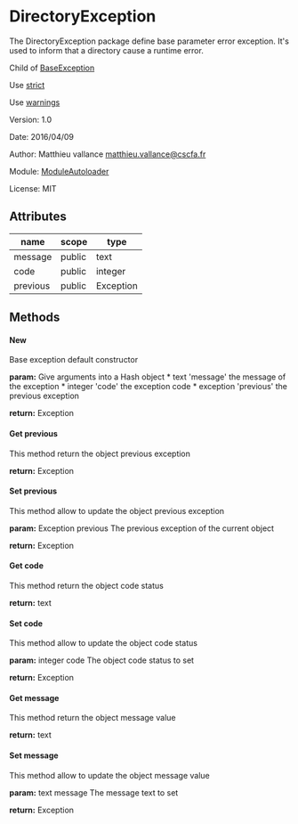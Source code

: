 # DirectoryException
The DirectoryException package define base parameter
error exception. It's used to inform that a directory
cause a runtime error.

Child of [BaseException](./BaseException.md)

Use [strict](http://perldoc.perl.org/strict.html)

Use [warnings](http://perldoc.perl.org/warnings.html)

Version: 1.0

Date: 2016/04/09

Author: Matthieu vallance <matthieu.vallance@cscfa.fr>

Module: [ModuleAutoloader](../../ModuleAutoloader.md)

License: MIT

## Attributes

name | scope | type
---- | ----- | ----
message | public | text
code | public | integer
previous | public | Exception

## Methods

#### New

Base exception default constructor

**param:** Give arguments into a Hash object
	* text      'message'  the message of the exception
	* integer   'code'	   the exception code
	* exception 'previous' the previous exception
	
**return:** Exception


#### Get previous

This method return the object previous exception

**return:** Exception


#### Set previous

This method allow to update the object previous exception

**param:** Exception previous The previous exception of the current object

**return:** Exception


#### Get code

This method return the object code status

**return:** text


#### Set code

This method allow to update the object code status

**param:** integer code The object code status to set

**return:** Exception


#### Get message

This method return the object message value

**return:** text


#### Set message

This method allow to update the object message value

**param:** text message The message text to set

**return:** Exception
